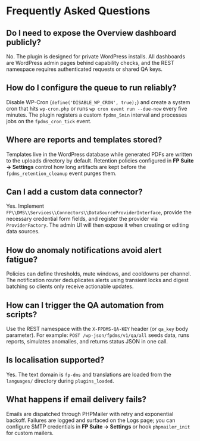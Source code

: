 # Frequently Asked Questions

## Do I need to expose the Overview dashboard publicly?
No. The plugin is designed for private WordPress installs. All dashboards are WordPress admin pages behind capability checks, and the REST namespace requires authenticated requests or shared QA keys.

## How do I configure the queue to run reliably?
Disable WP-Cron (`define('DISABLE_WP_CRON', true);`) and create a system cron that hits `wp-cron.php` or runs `wp cron event run --due-now` every five minutes. The plugin registers a custom `fpdms_5min` interval and processes jobs on the `fpdms_cron_tick` event.

## Where are reports and templates stored?
Templates live in the WordPress database while generated PDFs are written to the uploads directory by default. Retention policies configured in **FP Suite → Settings** control how long artifacts are kept before the `fpdms_retention_cleanup` event purges them.

## Can I add a custom data connector?
Yes. Implement `FP\\DMS\\Services\\Connectors\\DataSourceProviderInterface`, provide the necessary credential form fields, and register the provider via `ProviderFactory`. The admin UI will then expose it when creating or editing data sources.

## How do anomaly notifications avoid alert fatigue?
Policies can define thresholds, mute windows, and cooldowns per channel. The notification router deduplicates alerts using transient locks and digest batching so clients only receive actionable updates.

## How can I trigger the QA automation from scripts?
Use the REST namespace with the `X-FPDMS-QA-KEY` header (or `qa_key` body parameter). For example: `POST /wp-json/fpdms/v1/qa/all` seeds data, runs reports, simulates anomalies, and returns status JSON in one call.

## Is localisation supported?
Yes. The text domain is `fp-dms` and translations are loaded from the `languages/` directory during `plugins_loaded`.

## What happens if email delivery fails?
Emails are dispatched through PHPMailer with retry and exponential backoff. Failures are logged and surfaced on the Logs page; you can configure SMTP credentials in **FP Suite → Settings** or hook `phpmailer_init` for custom mailers.
